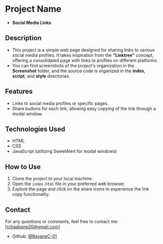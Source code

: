 # Project Name

- **Social Media Links**

## Description

- This project is a simple web page designed for sharing links to various social media profiles. It takes inspiration from the **"Linktree"** concept, offering a consolidated page with links to profiles on different platforms.
- You can find screenshots of the project's organization in the **Screenshot** folder, and the source code is organized in the **index**, **script**, and **style** directories.

## Features

- Links to social media profiles or specific pages.
- Share buttons for each link, allowing easy copying of the link through a modal window.

## Technologies Used

- HTML
- CSS
- JavaScript (utilizing SweetAlert for modal windows)

## How to Use

1. Clone the project to your local machine.
2. Open the `index.html` file in your preferred web browser.
3. Explore the page and click on the share icons to experience the link copy functionality.

## Contact

For any questions or comments, feel free to contact me: [rchaabane20@gmail.com]

- Github: [@RayaneC-01](https://github.com/RayaneC-01)
